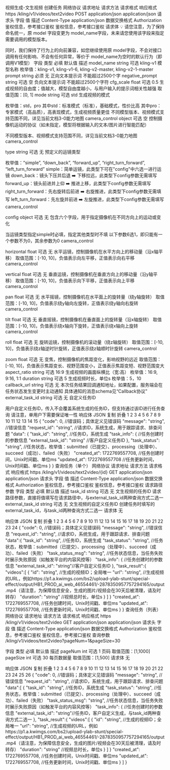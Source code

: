 视频生成-文生视频
创建任务
网络协议 请求地址 请求方法 请求格式 响应格式
https /kling/v1/videos/text2video POST application/json application/json
请求头
字段 值 描述
Content-Type application/json 数据交换格式
Authorization 鉴权信息，参考接口鉴权 鉴权信息，参考接口鉴权
请求体
💡
请您注意，为了保持命名统一，原 model 字段变更为 model_name字段，未来请您使用该字段来指定需要调用的模型版本。

同时，我们保持了行为上的向前兼容，如您继续使用原 model字段，不会对接口调用有任何影响、不会有任何异常，等价于 model_name为空时的默认行为（即调用V1模型）
字段 类型 必填 默认值 描述
model_name string 可选 kling-v1 模型名称
枚举值：kling-v1, kling-v1-6, kling-v2-master, kling-v2-1-master
prompt string 必须 无 正向文本提示词
不能超过2500个字
negative_prompt string 可选 空 负向文本提示词
不能超过2500个字符
cfg_scale float 可选 0.5 生成视频的自由度；值越大，模型自由度越小，与用户输入的提示词相关性越强
取值范围：[0, 1]
mode string 可选 std
生成视频的模式

枚举值：std，pro
其中std：标准模式（标准），基础模式，性价比高
其中pro：专家模式（高品质），高表现模式，生成视频质量更佳
不同模型版本、视频模式支持范围不同，详见当前文档3-0能力地图
camera_control object 可选 空
控制摄像机运动的协议（如未指定，模型将根据输入的文本/图片进行智能匹配）

不同模型版本、视频模式支持范围不同，详见当前文档3-0能力地图
camera_control

type
string 可选 无
预定义的运镜类型

枚举值：“simple”, “down_back”, “forward_up”, “right_turn_forward”, “left_turn_forward”
simple：简单运镜，此类型下可在"config"中六选一进行运镜
down_back：镜头下压并后退 ➡️ 下移拉远，此类型下config参数无需填写
forward_up：镜头前进并上仰 ➡️ 推进上移，此类型下config参数无需填写
right_turn_forward：先右旋转后前进 ➡️ 右旋推进，此类型下config参数无需填写
left_turn_forward：先左旋并前进 ➡️ 左旋推进，此类型下config参数无需填写
camera_control

config
object 可选 无
包含六个字段，用于指定摄像机在不同方向上的运动或变化

当运镜类型指定simple时必填，指定其他类型时不填
以下参数6选1，即只能有一个参数不为0，其余参数为0
camera_control

horizontal
float 可选 无 水平运镜，控制摄像机在水平方向上的移动量（沿x轴平移）
取值范围：[-10, 10]，负值表示向左平移，正值表示向右平移
camera_control

vertical
float 可选 无 垂直运镜，控制摄像机在垂直方向上的移动量（沿y轴平移）
取值范围：[-10, 10]，负值表示向下平移，正值表示向上平移
camera_control

pan
float 可选 无 水平摇镜，控制摄像机在水平面上的旋转量（绕y轴旋转）
取值范围：[-10, 10]，负值表示绕y轴向左旋转，正值表示绕y轴向右旋转
camera_control

tilt
float 可选 无 垂直摇镜，控制摄像机在垂直面上的旋转量（沿x轴旋转）
取值范围：[-10, 10]，负值表示绕x轴向下旋转，正值表示绕x轴向上旋转
camera_control

roll
float 可选 无 旋转运镜，控制摄像机的滚动量（绕z轴旋转）
取值范围：[-10, 10]，负值表示绕z轴逆时针旋转，正值表示绕z轴顺时针旋转
camera_control

zoom
float 可选 无 变焦，控制摄像机的焦距变化，影响视野的远近
取值范围：[-10, 10]，负值表示焦距变长、视野范围变小，正值表示焦距变短、视野范围变大
aspect_ratio string 可选 16:9 生成视频的画面纵横比（宽:高）
枚举值：16:9, 9:16, 1:1
duration string 可选 5 生成视频时长，单位s
枚举值：5，10
callback_url string 可选 无 本次任务结果回调通知地址，如果配置，服务端会在任务状态发生变更时主动通知
具体通知的消息schema见“Callback协议”
external_task_id string 可选 无
自定义任务ID

用户自定义任务ID，传入不会覆盖系统生成的任务ID，但支持通过该ID进行任务查询
请注意，单用户下需要保证唯一性
响应体
JSON
复制
折叠
1
2
3
4
5
6
7
8
9
10
11
12
13
14
15
{
"code": 0, //错误码；具体定义见错误码
"message": "string", //错误信息
"request_id": "string", //请求ID，系统生成，用于跟踪请求、排查问题
"data": {
"task_id": "string", //任务ID，系统生成
"task_info": {
//任务创建时的参数信息
"external_task_id": "string" //客户自定义任务ID
},
"task_status": "string", //任务状态，枚举值：submitted（已提交）、processing（处理中）、succeed（成功）、failed（失败）
"created_at": 1722769557708, //任务创建时间，Unix时间戳、单位ms
"updated_at": 1722769557708 //任务更新时间，Unix时间戳、单位ms
}
}
查询任务（单个）
网络协议 请求地址 请求方法 请求格式 响应格式
https /kling/v1/videos/text2video/{id} GET application/json application/json
请求头
字段 值 描述
Content-Type application/json 数据交换格式
Authorization 鉴权信息，参考接口鉴权 鉴权信息，参考接口鉴权
请求路径参数
字段 类型 必填 默认值 描述
task_id string 可选 无 文生视频的任务ID
请求路径参数，直接将值填写在请求路径中，与external_task_id两种查询方式二选一
external_task_id string 可选 无 文生视频的自定义任务ID
创建任务时填写的external_task_id，与task_id两种查询方式二选一
请求体
无

响应体
JSON
复制
折叠
1
2
3
4
5
6
7
8
9
10
11
12
13
14
15
16
17
18
19
20
21
22
23
24
{
"code": 0, //错误码；具体定义见错误码
"message": "string", //错误信息
"request_id": "string", //请求ID，系统生成，用于跟踪请求、排查问题
"data":{
"task_id": "string", //任务ID，系统生成
"task_status": "string", //任务状态，枚举值：submitted（已提交）、processing（处理中）、succeed（成功）、failed（失败）
"task_status_msg": "string", //任务状态信息，当任务失败时展示失败原因（如触发平台的内容风控等）
"task_info": { //任务创建时的参数信息
"external_task_id": "string"//客户自定义任务ID
},
"task_result":{
"videos":[
{
"id": "string", //生成的视频ID；全局唯一
"url": "string", //生成视频的URL，例如https://p1.a.kwimgs.com/bs2/upload-ylab-stunt/special-effect/output/HB1_PROD_ai_web_46554461/-2878350957757294165/output.mp4（请注意，为保障信息安全，生成的图片/视频会在30天后被清理，请及时转存）
"duration": "string" //视频总时长，单位s
}
]
}
"created_at": 1722769557708, //任务创建时间，Unix时间戳、单位ms
"updated_at": 1722769557708, //任务更新时间，Unix时间戳、单位ms
}
}
查询任务（列表）
网络协议 请求地址 请求方法 请求格式 响应格式
https /kling/v1/videos/text2video GET application/json application/json
请求头
字段 值 描述
Content-Type application/json 数据交换格式
Authorization 鉴权信息，参考接口鉴权 鉴权信息，参考接口鉴权
查询参数
/kling/v1/videos/text2video?pageNum=1&pageSize=30

字段 类型 必填 默认值 描述
pageNum int 可选 1 页码
取值范围：[1,1000]
pageSize int 可选 30 每页数据量
取值范围：[1,500]
请求体
无

响应体
JSON
复制
折叠
1
2
3
4
5
6
7
8
9
10
11
12
13
14
15
16
17
18
19
20
21
22
23
24
25
26
{
"code": 0, //错误码；具体定义见错误码
"message": "string", //错误信息
"request_id": "string", //请求ID，系统生成，用于跟踪请求、排查问题
"data":[
{
"task_id": "string", //任务ID，系统生成
"task_status": "string", //任务状态，枚举值：submitted（已提交）、processing（处理中）、succeed（成功）、failed（失败）
"task_status_msg": "string", //任务状态信息，当任务失败时展示失败原因（如触发平台的内容风控等）
"task_info": { //任务创建时的参数信息
"external_task_id": "string"//任务ID，客户自定义生成，与task_id两种查询方式二选一
},
"task_result":{
"videos":[
{
"id": "string", //生成的视频ID；全局唯一
"url": "string", //生成视频的URL，例如https://p1.a.kwimgs.com/bs2/upload-ylab-stunt/special-effect/output/HB1_PROD_ai_web_46554461/-2878350957757294165/output.mp4（请注意，为保障信息安全，生成的图片/视频会在30天后被清理，请及时转存）
"duration": "string" //视频总时长，单位s
}
]
}
"created_at": 1722769557708, //任务创建时间，Unix时间戳、单位ms
"updated_at": 1722769557708, //任务更新时间，Unix时间戳、单位ms
}
]
}
